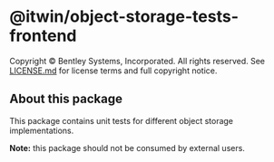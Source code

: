 # @itwin/object-storage-tests-frontend

Copyright © Bentley Systems, Incorporated. All rights reserved. See [LICENSE.md](./LICENSE.md) for license terms and full copyright notice.

## About this package

This package contains unit tests for different object storage implementations.

**Note:** this package should not be consumed by external users.

